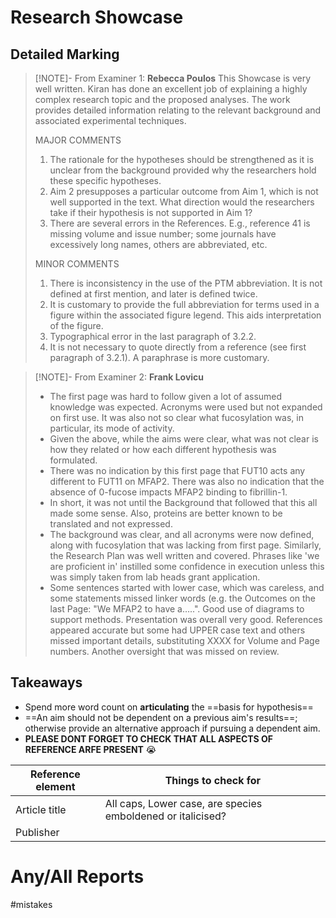 # Research Showcase
## Detailed Marking
> [!NOTE]-  From Examiner 1: **Rebecca Poulos**
> This Showcase is very well written. Kiran has done an excellent job of explaining a highly complex research topic and the proposed analyses. The work provides detailed information relating to the relevant background and associated experimental techniques. 
> 
> MAJOR COMMENTS 
> 1. The rationale for the hypotheses should be strengthened as it is unclear from the background provided why the researchers hold these specific hypotheses. 
> 2. Aim 2 presupposes a particular outcome from Aim 1, which is not well supported in the text. What direction would the researchers take if their hypothesis is not supported in Aim 1? 
> 3. There are several errors in the References. E.g., reference 41 is missing volume and issue number; some journals have excessively long names, others are abbreviated, etc. 
> 
> MINOR COMMENTS 
> 1. There is inconsistency in the use of the PTM abbreviation. It is not defined at first mention, and later is defined twice. 
> 2. It is customary to provide the full abbreviation for terms used in a figure within the associated figure legend. This aids interpretation of the figure. 
> 3. Typographical error in the last paragraph of 3.2.2. 
> 4. It is not necessary to quote directly from a reference (see first paragraph of 3.2.1). A paraphrase is more customary.

> [!NOTE]- From Examiner 2: **Frank Lovicu**
> - The first page was hard to follow given a lot of assumed knowledge was expected. Acronyms were used but not expanded on first use. It was also not so clear what fucosylation was, in particular, its mode of activity. 
> - Given the above, while the aims were clear, what was not clear is how they related or how each different hypothesis was formulated. 
> - There was no indication by this first page that FUT10 acts any different to FUT11 on MFAP2. There was also no indication that the absence of 0-fucose impacts MFAP2 binding to fibrillin-1. 
> - In short, it was not until the Background that followed that this all made some sense. Also, proteins are better known to be translated and not expressed. 
> - The background was clear, and all acronyms were now defined, along with fucosylation that was lacking from first page. Similarly, the Research Plan was well written and covered. Phrases like 'we are proficient in' instilled some confidence in execution unless this was simply taken from lab heads grant application. 
> - Some sentences started with lower case, which was careless, and some statements missed linker words (e.g. the Outcomes on the last Page: "We MFAP2 to have a…..". Good use of diagrams to support methods. Presentation was overall very good. References appeared accurate but some had UPPER case text and others missed important details, substituting XXXX for Volume and Page numbers. Another oversight that was missed on review.

## Takeaways
- Spend more word count on **articulating** the ==basis for hypothesis==
- ==An aim should not be dependent on a previous aim's results==; otherwise provide an alternative approach if pursuing a dependent aim.
- **PLEASE DONT FORGET TO CHECK THAT ALL ASPECTS OF REFERENCE ARFE PRESENT** 😭

| Reference element | Things to check for                                         |
| ----------------- | ----------------------------------------------------------- |
| Article title     | All caps, Lower case, are species emboldened or italicised? |
| Publisher         |                                                             |

# Any/All Reports

#mistakes